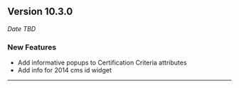 
## Version 10.3.0
_Date TBD_

### New Features
* Add informative popups to Certification Criteria attributes
* Add info for 2014 cms id widget
---
